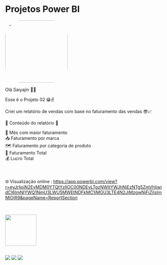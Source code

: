 # Projetos Power BI

<img width="200" height="200" align="center" style="border-radius:50px;" src="https://pa1.narvii.com/5953/e1e074d815961702a413a801faabb2f145677bb3_hq.gif" />

Olá Saiyajin 👊💥

Esse é o Projeto 02 😁✌️

Criei um relatório de vendas com base no faturamento das vendas 😎📈

📄 Conteúdo do relatório 📄

📅 Mês com maior faturamento <br>
📥 Faturamento por marca <br>
🗺️ Faturamento por categoria de produto <br>
💸 Faturamento Total <br>
💰 Lucro Total <br>
<br><br><br>
🌐 Visualização online : 
https://app.powerbi.com/view?r=eyJrIjoiN2EyMDM0YTQtYzllOC00NDEyLTgzNWItYWJhNjEzNTg5ZmVhIiwidCI6ImNlYWQ1NmU3LWU5MWEtNDFkMC1iMGU3LTE4N2JiMzgwNjFiZiIsImMiOjR9&pageName=ReportSection

##

<div style="display: inline_block"><br>
  <img width="100" height="100" align="center" src="https://cdn.iconscout.com/icon/free/png-64/power-bi-3244521-2701891.png" />  
</div>

  ##
 
<div> 
  <a href="https://www.youtube.com/channel/UC6aR2nPTkD6GECmEjQBEWtQ" target="_blank"><img src="https://img.shields.io/badge/YouTube-FF0000?style=for-the-badge&logo=youtube&logoColor=white" target="_blank"></a>
  <a href = "mailto:sayajinsql@outlook.com"><img src="https://img.shields.io/badge/Microsoft_Outlook-0078D4?style=for-the-badge&logo=microsoft-outlook&logoColor=white" target="_blank"></a>
  <a href="https://www.linkedin.com/in/jvnogueiraa" target="_blank"><img src="https://img.shields.io/badge/-LinkedIn-%230077B5?style=for-the-badge&logo=linkedin&logoColor=white" target="_blank"></a> 

 
</div>
